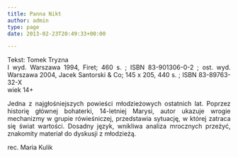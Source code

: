 ```yaml
---
title: Panna Nikt
author: admin
type: page
date: 2013-02-23T20:49:33+00:00

---
```

<p style="text-align: justify;">
  Tekst: Tomek Tryzna<br /> I wyd. Warszawa 1994, Firet; 460 s. ; ISBN 83-901306-0-2 ; ost. wyd. Warszawa 2004, Jacek Santorski & Co; 145 x 205, 440 s. ; ISBN 83-89763-32-X<br /> wiek 14+
</p>

<p style="text-align: justify;">
  Jedna z najgłośniejszych powieści młodzieżowych ostatnich lat. Poprzez historię głównej bohaterki, 14-letniej Marysi, autor ukazuje wrogie mechanizmy w grupie rówieśniczej, przedstawia sytuację, w której zatraca się świat wartości. Dosadny język, wnikliwa analiza mrocznych przeżyć, znakomity materiał do dyskusji z młodzieżą.
</p>

<p style="text-align: justify;">
  rec. Maria Kulik
</p>